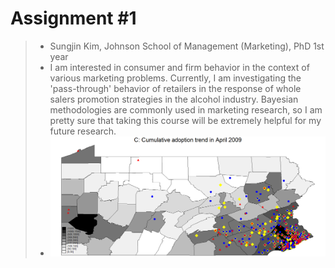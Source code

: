 # Assignment #1

>- Sungjin Kim, Johnson School of Management (Marketing), PhD 1st year
>- I am interested in consumer and firm behavior in the context of various marketing problems. Currently, I am investigating the 'pass-through' behavior of retailers in the response of whole salers promotion strategies in the alcohol industry. Bayesian methodologies are commonly used in marketing research, so I am pretty sure that taking this course will be extremely helpful for my future research.
>- ![imagehere](p3.png?raw=true)

